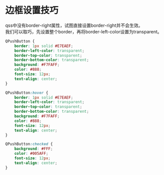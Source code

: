 # 边框设置技巧

qss中没有border-right属性，试图直接设置border-right并不会生效。  
我们可以取巧，先设置整个border，再将border-left-color设置为transparent。
```css
QPushButton {
    border: 1px solid #E7EAEF;
    border-left-color: transparent;
    border-top-color: transparent;
    border-bottom-color: transparent;
    background: #F7FAFF;
    color: #888;
    font-size: 12px;
    text-align: center;
}

QPushButton:hover {
    border: 1px solid #E7EAEF;
    border-left-color: transparent;
    border-top-color: transparent;
    border-bottom-color: transparent;
    background: #F7FAFF;
    color: #888;
    font-size: 12px;
    text-align: center;
}

QPushButton:checked {
    background: #FFF;
    color: #005AFF;
    font-size: 12px;
    text-align: center;
}
```